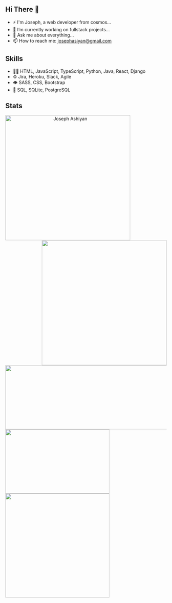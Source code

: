 ## Hi There 👋
-   ⚡ I'm Joseph, a web developer from cosmos...
-  🔭 I’m currently working on fullstack projects...
-  💬 Ask me about everything...
-  📫 How to reach me: josephasiyan@gmail.com

## Skills
- 👨‍💻 HTML, JavaScript, TypeScript, Python, Java, React, Django
- ⚙️ Jira, Heroku, Slack, Agile
- 👁️ SASS, CSS, Bootstrap
- 💽 SQL, SQLite, PostgreSQL

## Stats

<p align=center>
  <div align=center>
    <a href="https://github.com/JosephAshiyan/github-readme-streak-stats" title="Go to Source">
      <img align="left" width=390 src="https://github-readme-streak-stats.herokuapp.com/?user=JosephAshiyan&theme=react&border=61dafb&hide_border=true" alt="Joseph Ashiyan" />
    </a>
    <a href="https://github.com/JosephAshiyan/github-readme-stats" title="Go to Source">
      <img align="right" width=390 src="https://github-readme-stats.vercel.app/api?username=JosephAshiyan&show_icons=true&theme=react&border_color=61dafb&hide_border=true" />
    </a>
  </div>
  <br><br><br>
  <div >
  <img width=600 height=200 src="https://github-profile-summary-cards.vercel.app/api/cards/profile-details?username=JosephAshiyan&theme=github_dark&title_color=61dafb&text_color=ffffff" />
  <img width=325 height=200 src="https://github-profile-summary-cards.vercel.app/api/cards/productive-time?username=JosephAshiyan&theme=github_dark&title_color=61dafb&text_color=ffffff" />
  </div>
  
  <div align=center justify-content=space-between>
    <a href="https://github.com/JosephAshiyan/github-readme-stats">
    <img width=325 align="left" src="https://github-readme-stats.vercel.app/api/top-langs/?username=JosephAshiyan&title_color=61dafb&text_color=ffffff&icon_color=61dafb&bg_color=20232a&langs_count=8&layout=compact&border_color=61dafb&hide_border=true" />
   </a>
  </div>
 </p>


<!--
**JosephAshiyan/JosephAshiyan** is a ✨ _special_ ✨ repository because its `README.md` (this file) appears on your GitHub profile.

Here are some ideas to get you started:

- 🔭 I’m currently working on ...
- 🌱 I’m currently learning ...
- 👯 I’m looking to collaborate on ...
- 🤔 I’m looking for help with ...
- 💬 Ask me about ...
- 📫 How to reach me: ...
- 😄 Pronouns: ...
- ⚡ Fun fact: ...
-->
